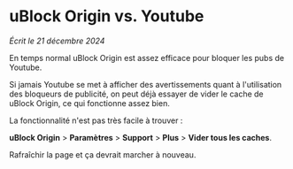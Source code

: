 # uBlock Origin vs. Youtube

*Écrit le 21 décembre 2024*

En temps normal uBlock Origin est assez efficace pour bloquer les pubs de
Youtube. 

Si jamais Youtube se met à afficher des avertissements quant à l'utilisation
des bloqueurs de publicité, on peut déjà essayer de vider le cache de uBlock
Origin, ce qui fonctionne assez bien.

La fonctionnalité n'est pas très facile à trouver :

**uBlock Origin** > **Paramètres** > **Support** > **Plus** > **Vider tous les
caches**.

Rafraîchir la page et ça devrait marcher à nouveau.
